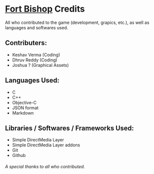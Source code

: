 # [Fort Bishop](https://github.com/vkeshav300/fort-bishop) Credits
All who contributed to the game (development, grapics, etc.), as well as languages and softwares used.

## Contributers:
- Keshav Verma (Coding)
- Dhruv Reddy (Coding)
- Joshua ? (Graphical Assets)

## Languages Used:
- C
- C++
- Objective-C
- JSON format
- Markdown

## Libraries / Softwares / Frameworks Used:
- Simple DirectMedia Layer
- Simple DirectMedia Layer addons
- Git
- Github

###### A special thanks to all who contributed.
